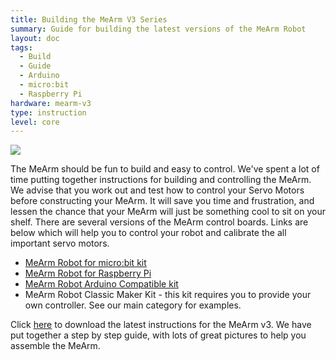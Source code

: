 ```yaml
---
title: Building the MeArm V3 Series
summary: Guide for building the latest versions of the MeArm Robot
layout: doc
tags:
  - Build
  - Guide
  - Arduino
  - micro:bit
  - Raspberry Pi
hardware: mearm-v3
type: instruction
level: core
---
```

![](/assets/docs/building-the-mearm-v3/orangemearmpi.png)

The MeArm should be fun to build and easy to control. We've spent a lot of time putting together instructions for building and controlling the MeArm. We advise that you work out and test how to control your Servo Motors before constructing your MeArm. It will save you time and frustration, and lessen the chance that your MeArm will just be something cool to sit on your shelf. There are several versions of the MeArm control boards. Links are below which will help you to control your robot and calibrate the all important servo motors.

 - [MeArm Robot for micro:bit kit](/docs/mearm-microbit-setup)
 - [MeArm Robot for Raspberry Pi](/docs/getting-started-with-the-mearm-pi)
 - [MeArm Robot Arduino Compatible kit](/docs/getting-started-with-the-mearm-arduino)
 - MeArm Robot Classic Maker Kit - this kit requires you to provide your own controller. See our main category for examples.

Click [here](/assets/mearm.pdf) to download the latest instructions for the MeArm v3. We have put together a step by step guide, with lots of great pictures to help you assemble the MeArm.

